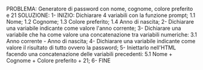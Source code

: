 PROBLEMA: Generatore di password con nome, cognome, colore preferito e 21
SOLUZIONE:
1- INIZIO: Dichiarare 4 variabili con la funzione prompt;
    1.1 Nome;
    1.2 Cognome;
    1.3 Colore preferito;
    1.4 Anno di nascita;
2- Dichiarare una variabile indicante come valore l'anno corrente;
3- Dichiarare una variabile che ha come valore una concatenazione tra variabili numeriche:
    3.1 Anno corrente - Anno di nascita;
4- Dichiarare una variabile indicante come valore il risultato di tutto ovvero la password;
5- Iniettarlo nell'HTML facendo una concatenazione delle variabili precedenti:
    5.1 Nome + Cognome + Colore preferito + 21;
6- FINE
